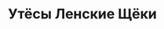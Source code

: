 ---
title: 'Утёсы Ленские Щёки'
location: 'Река Лена. Киренский район, Иркутская область, Россия'

tags: [fav, all, 2016]
category: as-the-first-settlers
---